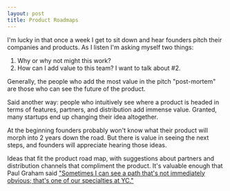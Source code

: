 ```yaml
---
layout: post
title: Product Roadmaps
---
```


 I'm lucky in that once a week I get to sit down and hear founders pitch their companies and products. As I listen I'm asking myself two things: 
 
 1. Why or why not might this work? 
 2. How can I add value to this team? I want to talk about #2. 
 
 Generally, the people who add the most value in the pitch "post-mortem" are those who can see the future of the product. 
 
Said another way: people who intuitively see where a product is headed in terms of features, partners, and distribution add immense value. Granted, many startups end up changing their idea altogether. 

At the beginning founders probably won't know what their product will morph into 2 years down the road. But there is value in seeing the next steps, and founders will appreciate hearing those ideas. 

Ideas that fit the product road map, with suggestions about partners and distribution channels that compliment the product. It's valuable enough that Paul Graham said ["Sometimes I can see a path that's not immediately obvious; that's one of our specialties at YC."][1]

 [1]: http://paulgraham.com/startupideas.html